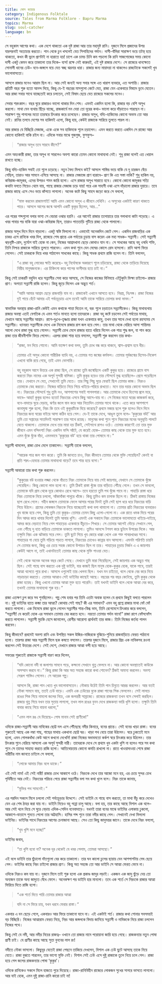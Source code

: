 ```yaml
---
title: সোল ক্যাচার
category: Indigenous Folktale
source: Tales from Marma Folklore - Bapru Marma
topics: Marma
slug: soul-catcher
language: bn
---
```


সে বহুকাল আগের কথা। এক দেশে থাকতো এক দুষ্ট রাজা আর তার মহাদুষ্ট রানি। দুজনে মিলে প্রজাদের উপর যারপরনাই অত্যাচার করতো। পান থেকে চুন খসলেই যেত সিপাহিদের গর্দান। দাসী-বাঁদিরা সারাক্ষণ ভয়ে তটস্থ হয়ে থাকতো, কখন কী ভুলে প্রাণটাই না হারাতে হয়! চাপে এক চামচ চিনি কম পড়লো কি রানি সাজগোজের সময় কোনো দাসী একটু কেমন করে তাকালো তার দিকে– ব্যস! রক্ষে নেই কারুরই, এই দুষ্ট রাজার দেশে। সে রাজ্যের ধানক্ষেতে সোনালী ধানের ঢেউ– বনে-জঙ্গলে বয়ে যেত স্বচ্ছ ঝরনার ধারা। রাজার জন্য মায়াদয়া না থাকলেও রাজ্যটাকে সকলেই খুব ভালোবাসতো।

আসলে রাজার মনেও আরাম ছিল না। আর সেই জন্যই অন্য সবার সঙ্গে এত খারাপ ব্যবহার, এত অশান্তি। রাজার প্রতিটি বছর শুরু হতো আনন্দ দিয়ে, কিন্তু যে-ই বছরের মাসগুলো কেটে যেত, রাজা যেন একেবারে বিষাদে ডুবে যেতেন। আর রাজা সবার সাথে যাচ্ছেতাই করে চলতেন, সেই বিষাদ ছেয়ে যেত রাজ্যের সকলের মনেও।

সেবার শরৎকাল। বছর ঘুরে রাজারও ভালো থাকার দিন শেষ। এমনই একদিন হলো কি, রাজার বড় বেশি অসুখ করলো। মাথা যেন ব্যথায় ছিঁড়ে যাচ্ছে, রাজকার্যে মন দেয়া তো দূরের কথা– ভালো করে দাঁড়াতেও পারছেন না। সারাক্ষণ শুধু পাগলের মতো তারস্বরে চিৎকার করে চলেছেন। রাজার অসুখ, বদ্যি-হাকিমের কোনো অভাব তো আর নেই। রানির তলবে দেশের সব হাকিমই এলো, কিন্তু হায়, কেউই রাজাকে সারিয়ে তুলতে পারল না।

আর রাজার যে বিচ্ছিরি মেজাজ, একে একে সব হাকিমকে শূলে চড়ালেন। এমন করতে করতে একদিন সে রাজ্যে আর কোনো হাকিমই বাকি রইল না। এদিকে সবার মাঝে গুজগুজ, ফুসফুস–

> “রাজার অসুখ তবে সারবে কীসে?”

>

এমন অহংকারী রাজা, তার অসুখ না সারলেও অবশ্য কারো তেমন কোনো মাথাব্যথা নেই। শুধু রাজা বলেই এত খেয়াল রাখতে হচ্ছে।

কিন্তু বদ্যি-হাকিম সবাই তো শূলে চড়েছে। নতুন বৈদ্য মিলবে কই? আসলে শাস্তির ভয়ে বাকি যে দু চারজন বেঁচে গেছিল, তারাও আর সামনে এগিয়ে আসছে না। রাজার মেজাজে প্রাণ হারাবে– প্রাণ কি এত সস্তা নাকি? শুধু হাকিম নয়, কবিরাজ-জাদুকর, এদের উপরও শমন জারি হলো। এসে রাজার অসুখ সারাতে হবে। কোনো কোনো জাদুকর সত্যি কথাটা বলতে গিয়েও থেমে যায়, পাছে রাজার মেজাজ চড়ে যায়! পরে এক সাহসী ওঝা এসে দাঁড়ালো রাজার দুয়ারে। তবে রাজার কাছে এসে সেও ভয়ে কাঁপতে লাগলো। অনেক কষ্টে কিছু সাহস জড়ো করে সে বললো,

> “মাফ করবেন রাজামশাই! আমি এমন কোনো অসুখ এ জীবনে দেখিনি। এ অসুখের একটাই কারণ থাকতে পারে। আসলে আগের জন্মে আপনি একটি কুকুর ছিলেন, আর…”

>

এর পরের শব্দগুলো বলার ভাগ্য সে বেচারা ওঝার হয়নি। এর আগেই রাজার তলোয়ারে তার গলাখানা কাটা পড়েছে। এ খবর পাবার পর বাকি যারা ওঝা-কবিরাজ ছিল, তারাও পাততাড়ি গুটিয়ে রাজ্য থেকে পালালো।

রাজার অসুখ দিনে দিনে বাড়লো। একটু স্বস্তি মিললো না। এভাবেই অনেকদিন কেটে গেল। একদিন রাজবাড়ির এক চাকর এসে রানিকে খবর দিল, রাজ্যের শেষ প্রান্তে এক পর্বতের চূড়ায় বাস করেন এক মহা সাধক– সন্ন্যাসী। সেই সন্ন্যাসী ঝড়বৃষ্টি-রোদ, দুর্যোগ যাই হোক না কেন, নিজের আশ্রমখানা ছেড়ে কোথাও যান না। সে সাধকের আছে বহু ওষধি শক্তি, তিনি নিশ্চয় রাজাকে সারিয়ে তুলতে পারবেন। এমন কথা শুনে যেন মেঘের কোলে রোদ হাসলো। রানি আশা ফিরে পেলেন। সেই চাকরকে দিয়ে খবর পাঠালেন সাধকের কাছে। কিন্তু সাধক প্রথমে রাজি হলেন না। তিনি বললেন,

> “এ রাজা বহু লোকের ক্ষতি করেছে– বহু নির্দোষকে অকারণে শূলে চড়িয়েছে, রাজ্য থেকে তাড়িয়ে দিয়েছে নিরীহ মানুষজনকে। এর চিকিৎসা করে পাপের ভাগীদার হতে চাই না।”

>

কিন্তু সেই চাকরটি বহুদিন ধরে সন্ন্যাসীর সেবা করে আসছে, সে নিজের কাজের বিনিময়ে এইটুকুনি ভিক্ষা চাইলো– রাজার প্রাণ। অগত্যা সন্ন্যাসী রাজি হলেন। কিন্তু জুড়ে দিলেন এক অদ্ভুত শর্ত।

> “আমি আমার আশ্রম ছেড়ে রাজবাড়ি যাব না। রাজাকেই এখানে আসতে হবে। নিরস্ত্র, নিঃসঙ্গ। রাজা নিজের দুই পায়ে হেঁটে আমার এই পর্বতচূড়ায় এলে তবেই আমি তাকে সারিয়ে তোলার কথা ভাবব।”

>

স্বাভাবিক অবস্থায় রাজা-রানি কেউই এমন কথাকে পাত্তা দিতেন না, বরং শূলে চড়াতেন সন্ন্যাসীকেও। কিন্তু মাথাব্যথায় রাজার অবস্থা এতই বেগতিক যে এমন শর্তও মানতে হলো তাদেরকে। রাজা বহু কষ্টে চড়লেন সেই পর্বতের মাথায়, যেখানে আছে সন্ন্যাসীর আশ্রম। রাগে-দুঃখে-তৃষ্ণায় রাজা যখন একেবারে কাবু, তখন তার সাথে দেখা হলো রহস্যময় সে সন্ন্যাসীর। ধ্যানরত সন্ন্যাসীকে দেখে এক নিমেষে রাজার রাগ জল হয়ে গেল। তার মাথা থেকে বেরিয়ে আসা শান্তিময় আলো দেখে রাজা মুগ্ধ হয়ে গেলেন। সন্ন্যাসী চোখ মেলে রাজার হাতে ধরিয়ে দিলেন এক পাত্র শুদ্ধ জল, যা পান করে রাজা তার জীবনীশক্তি ফিরে পেলেন। এরপর রাজা শান্ত হয়ে বসলেন, সন্ন্যাসী শুরু করলেন তার কথা–

> “রাজা, মন দিয়ে শোনো। আমি যতক্ষণ কথা বলব, তুমি চোখ বন্ধ করে থাকবে, শ্বাস-প্রশ্বাস হবে ধীর।

>

> তোমার এই অসুখ কোনো শারীরিক ব্যাধি নয়, এ তোমার গত জন্মের কর্মফল। তোমার পূর্বজন্মের হিসেব-নিকেশ এখনো বাকি রয়ে গেছে, তাই এমন ভোগান্তি।

>

> বহু বহুকাল আগে উত্তরে এক রাজ্য ছিল, সে রাজ্যে তুমি জন্মেছিলে একটি কুকুর হয়ে। রাজ্যের গ্রামে বাস করতো নিরং নামের এক অপূর্ব সুন্দরী বালিকা। তুমি কুকুর হয়েও তার সৌন্দর্যে মুগ্ধ হয়েছিলে– প্রেমে পড়েছিলে তার। যেখানে সে যেত, সেখানেই তুমি যেতে। তার পিছু পিছু ঘুরে ফেরাই ছিল তোমার কাজ। নিরংও তোমাকে স্নেহ করতো। নিজের বাড়িতে নিয়ে গিয়ে খাইয়ে-পরিয়ে রাখতো। মনে তার দয়ার কোনো অভাব ছিল না। নিরংয়ের সৌন্দর্যে শুধু তুমি নও, আশপাশের সবাই পাগলপারা। আর তোমাকে দেখে হিংসেয় জ্বলে মরে, ভাবে– আহা! কুকুর হলেও হতো! নিরংয়ের এসবে কিছু আসে-যায় না। সে নিজের মতো ঘরের কাজকর্ম করে, বনে-বাদাড়ে ঘুরে বেড়ায়, ঝর্ণার জলে স্নান করে আর নিত্যদিন তোমার সাথে থাকে। এতে করে আশপাশে কানাঘুষা শুরু হলো, নিরং কি তবে ওই কুকুরটিকে বিয়ে করেছে? প্রথমে মজার ছলে শুরু হলেও দিনে দিনে নিরংয়ের জন্য ঘরের বাইরে আসা কঠিন হয়ে গেল। যে-ই তাকে দেখে, আঙুল তুলে বলে– ‘কুকুরের বউ!’ আর তুমি তো সপ্তাহের সাতদিনই সারাক্ষণ তার সাথে রয়েছ। মানুষের কথা শুনে শুনে নিরংয়ের মনের অনুভূতি পালটে যেতে থাকলো। তোমাকে দেখে তার মায়া হয় ঠিকই, সেইসাথে রাগও ওঠে। তোমার কারণেই তো তার মুক্ত জীবনে এমন বন্দিদশা! নিরং একদিন ফন্দি আঁটে, যে করেই হোক– তোমার কাছ থেকে তার মুক্ত হতে হবে। এমন ধুঁকে ধুঁকে বাঁচা, এমনভাবে ‘কুকুরের বউ’ হয়ে থাকা তার পোষাবে না।”

>

সন্ন্যাসী থামলেন, রাজা চোখ মেলে তাকালেন। সন্ন্যাসী তাকে বললেন,

> “আরেক পাত্র জল পান করো। তুমি কি জানতে চাও, নিরং কীভাবে তোমার থেকে মুক্তি পেয়েছিল? কেনই বা প্রতি শরৎ-হেমন্তে তোমার মাথাব্যথা বাড়ে? তবে শান্ত হয়ে বসো।”

>

সন্ন্যাসী আবারো তার কথা শুরু করলেন।

> “কুকুরের বউ হওয়ার লজ্জা থেকে বাঁচতে নিরং তোমাকে নিয়ে যায় সেই জায়গায়, যেখানে সে তোমাকে খুঁজে পেয়েছিল। কিন্তু কোনো লাভ হলো না। তুমি ঠিকই রাস্তা খুঁজে তার বাড়িতে পৌঁছে গেলে। তখন সে ভাবলো, তোমাকে যদি গ্রাম থেকে দূরে কোথাও রেখে আসে– তবে হয়তো তুমি পথ খুঁজে পাবে না। পাহাড়ি রাস্তা ধরে নিরং তোমাকে নিয়ে চললো, আঁকাবাঁকা পাথুরে খাঁজে। কিন্তু তুমিও কম চালাক ছিলে না। ঠিকই রাস্তায় নিজের ছাপ রেখে গেলে। গহীন জঙ্গলে তোমাকে ফেলে আসার পরের দিনই তুমি সেই ছাপ ধরে ধরে নিরংয়ের বাড়ি গিয়ে উঠলে। গ্রামের লোকজন নিরংকে নিয়ে যাচ্ছেতাই কথা বলা থামালো না। তোমার প্রতি নিরংয়ের ব্যবহারও খুব বাজে হয়ে গেল, কিন্তু তুমি তো কুকুর– তোমার তেমন কিছু এলো-গেলো না। এক রাতে ধমক দিয়ে পরের দিন আদর করে খাবার দিলেই তুমি আবার খুশি। এমনই এক সকালে নিরং তোমাকে ভালোমতো খাইয়ে-দাইয়ে, আদর করে বেড়াতে নিয়ে গেল পাহাড়ের একেবারে উঁচুতে– শিখরে। সে তোমার আগেই দৌড়ে সেখানে গেল, এবং পৌঁছে দু হাত বাড়িয়ে তোমাকে ডাকতে লাগলো। তুমিও আনন্দে টগবগ করে ছুটলে উপরের দিকে। আর তক্ষুনি নিরং এক ঝটকায় সরে গেল। তুমি ছুটে গিয়ে খুব জোরে ধাক্কা খেলে এক শক্ত পাথরখণ্ডের সাথে। পাহাড়ের গা বেয়ে তুমি গড়িয়ে পড়তে লাগলে, নিরংয়ের চোখেও কান্নার বান আসলো। এমনটা পরিণতি চায়নি সে তোমার জন্য, কিন্তু এর চেয়ে সহজ কোনো উপায়ও ছিল না তার। পাহাড়ের চূড়ায় নির্জন এ এ জায়গায় কেউই আসে না, তাই এখানটাতেই তোমার কাছ থেকে মুক্তি পাওয়া যেত।

>

> সেই থেকে অনেক অনেক বছর কেটে গেছে। যেখানে তুমি মারা গিয়েছিলে, সেই জায়গায় এক অদ্ভুত গাছ ছিল। সেই গাছে বাস করতো এক দুষ্টু ডাইনি, যার কাজই ছিল মানুষ হোক-কুকুর হোক, যাকে পাবে, তারই আত্মা থলেতে পুরে রাখা। আসলে ওগুলোই তার খেলনা ছিল। যখন মন চাইতো, থলে থেকে বের করে নিয়ে নাড়াচাড়া করতো। তোমার আত্মাও সেই ডাইনির কাছেই আছে। বছরের পর বছর কেটেছে, তুমি কুকুর থেকে রাজা হয়েছ। কিন্তু এখনো তোমার আত্মা মুক্ত হতে পারেনি। তাই যখনই ডাইনি থলে থেকে আত্মা বের করে, তখনই তোমার মাথাব্যথা শুরু হয়।”

>

রাজা এতক্ষণ চুপ করে সব শুনছিলেন। গল্প শেষ হবার পর তিনি এতটা অবাক হলেন যে প্রথমে কিছুই বলতে পারলেন না। দুষ্টু ডাইনির হাতে কব্জা তার আত্মা? কোথায় সেই গাছ? কী এর সমাধান? এমন বহু প্রশ্নে রাজার মাথা ভোঁ ভোঁ করতে লাগলো। এক নিমেষে রাজা ভুলে গেলেন সন্ন্যাসীর শান্ত-স্নিগ্ধ ভাব, তিনি রেগেমেগে চিৎকার করে বললেন, “সন্ন্যাসী! যে করেই হোক এর সমাধান তোমায় বের করতে হবে। নয়তো তোমার গর্দান যাবে!” রাজা রাগে ফোঁসফোঁস করতে লাগলেন। সন্ন্যাসী মুচকি হেসে জানালেন, রোগীর আরোগ্য প্রার্থনাই তার কাজ। তিনি নিজের কর্তব্য পালন করবেন।

কিন্তু কীভাবে? প্রথমেই অবশ্য রানি এবং উপস্থিত সকল উজির-নাজিরকে বুঝিয়ে-শুনিয়ে রাজবাড়িতে ফেরত পাঠানো হলো। তারপর রাজা আর সন্ন্যাসী মিলে ছক কষতে বসলেন। তারপর দুজনে মিলে, রাজার প্রিয় এক নাবিকসহ রওনা করলেন সেই উত্তরের দেশে। সেই দেশে, যেখানে রাজার আত্মা বন্দী হয়ে আছে।

সফরের শুরুতেই রাজাকে সন্ন্যাসী বারণ করে দিলেন,

> “যদি কোনো নদী বা জলাশয় সামনে পড়ে, কক্ষনো সেখানে থুতু ফেলবে না। আর কোনো অবস্থাতেই কাউকে অসম্মান করবে না।” কিন্তু রাজা কি আর অত সহজে কারো কথা শোনেন? ঠিকই অমান্য করলেন। অবশ্য সেরূপ শাস্তিও পেলেন। সে আরেক গল্প।

>

> আসলে কি, রাজা পান খেতে খুব ভালোবাসতেন। নৌকায় উঠেই তিনি পান চিবুতে আরম্ভ করলেন। আর যতই নৌকা সামনে যায়, ততই ঢেউ বাড়ে। এমনি এক ঢেউয়ের বুকে রাজা পানের পিক ফেললেন। সেই লালচে রঙের পিক গিয়ে নামলো জলের নিচে, এক জলন্তরী সাম্রাজ্যে। রাজ্যের রাজকন্যা তখন বসে সেলাই করছিল। রাজার থুতু গিয়ে যখন তার সুতায় লাগলো, তখন লাল রঙের বুনন দেখে রাজকন্যা ভারি খুশি হলো। তক্ষুনি তিনি বাবার কাছে গিয়ে বায়না ধরলো,”

>

> “এমন লাল রঙ যে দিয়েছে– পোষ মানাব সেই প্রাণীকে!”

>

ওদিকে রাজা-সন্ন্যাসী আর নাবিকের ছোট্ট দল এসে পৌঁছেছে নদীর কিনারে, বনের প্রান্তে। সেই বনের খাড়া রাস্তা। বনের শুরুতেই আছে এক লম্বা গাছ, গাছের মাথায় একখানা ছোট্ট ঘর। খাড়া পথ বেয়ে তারা উঠলেন। ঘরে ঢুকতেই মনে হলো, এমন গোলকধাঁধা কেউ আগে কখনো দেখেনি! রাজা নিজের স্বভাবমতো কর্কশ স্বরে চিৎকার করে উঠলেন। তার চিৎকার শুনে বেরিয়ে আসলো এক অপূর্ব সুন্দরী নারী। তাদেরকে দেখে সে প্রথমে খুব একটা খুশি না হলেও পরে সব কথা শুনে সে তাদের সাহায্য করতে রাজি হলো। আতিথেয়তায় কোনো কমতি রাখলো না। রাতে খাওয়াদাওয়া শেষে রাজা নারীটির নাম জানতে চাইলে সে বললো,

> “লোকে আমায় নিরং বলে ডাকে।”

>

এই সেই নাম! এই সেই নারী! রাজার চোখ আকাশে ওঠে। নিরংকে দেখে তার আজো মনে হয়, এর চেয়ে সুন্দর চোখ পৃথিবীতে আর নেই। নিরংয়ের পরিচয় পেয়ে রাজা সন্ন্যাসীর বলা সব কথা খুলে বলে। নিরং তাকে জানায়,

> “মুক্তির পথ সামনেই।”

>

এর পরদিন সকলে মিলে চললো সেই পর্বতচূড়ার উদ্দেশে। সেই ডাইনি যে গাছে বাস করতো, তা মাথা উঁচু করে দেখেও যেন এর শেষ ঠাহর করা যায় না। ডাইনি নিয়েও বহু গপ্পো চালু আছে। বলা হয়, তার কাছে আছে বিশাল এক থলে– আর সেই থলে নিয়ে সে ঘুরে বেড়ায় এদিক-সেদিন বনেবাদাড়ে। যখনই তারা বনের মাঝে ডাইনির এলাকায় ঢুকলো, আকাশে-বাতাসে শুনতে পেলো তার অট্টহাসি। হাসির শব্দ শুনে তারা নদীর কাছে গেল। সেখানেই দেখা মিললো ডাইনির। ডাইনির সাথে নিরংয়ের আগের চেনাজানা আছে। সেও তো কিছু জাদুমন্তর জানে। তাকে দেখে নিরং বললো,

> “খুব খুশি মনে হচ্ছে!”

>

ডাইনির জবাব,

> “তা খুশি হবো না? অনেক দূর থেকেই যে খবর পেলাম, তোমরা আসছো।”

>

এই বলে ডাইনি তার ছুঁচালো দাঁতগুলো বের করে তাকালো। তার ঘন কালো চুলের ছায়ায় যেন আশপাশটায় মেঘ ছেয়ে গেল। ডাইনির কাছে নিরং চাইলো রাজার প্রাণ। কিন্তু অত সহজে তো আর ডাইনি সে আত্মা ফেরত ফেবে না।

ওদিকে নিরংও কম যায় না। দুজনে মিলে তাই শুরু হলো এক প্রকাণ্ড জাদুর লড়াই। একজন এক জাদু ছুঁড়ে দেয় তো অন্যজন তাকে অন্য জাদুতে বেঁধে ফেলে। অনেকক্ষণ পর ডাইনি হার মানলো। তবে এক শর্তে সে নিরংকে রাজার আত্মা ফিরিয়ে দিতে রাজি হলো।

> “এক শর্তে দিতে পারি তোমার রাজার আত্মা

>

> যদি না সে ফিরে চায়, যখন ধরবে ফেরার রাস্তা।”

>

একবার এ বন ছেড়ে গেলে, একবারও আর ফিরে তাকানো যাবে না। এই একটাই শর্ত। রাজার কথা শোনার সবসময়ই বড় বিচ্ছিরি। নিজের আত্মারাম ফেরত নিয়ে, নিরং আর জঙ্গলকে বিদায় জানিয়ে সন্ন্যাসী ও নাবিককে নিয়ে রাজা চললেন নিজের পথে।

কিন্তু সেই যে নদী, আর নদীর নিচের রাজত্ব– ওখানে তো রাজার নামে পরোয়ানা জারি হয়ে গেছে। রাজকন্যার নতুন পোষা প্রাণী চাই। যে প্রাণীর কাছে আছে সুতা বুননের লাল রং!

নদীতে নৌকা ভাসলো। কিছুদূর যেতেই রাজা পেছনে তাকিয়ে দেখলেন, বিশাল এক ঢেউ ছুটে আসছে তাকে নিয়ে যেতে। রাজা বুঝতে পারলেন, তার ভাগ্যে মুক্তি নেই। বিশাল সেই ঢেউ এসে দুষ্টু রাজাকে তুলে নিয়ে চলে গেল। রাজা হয়ে গেল জলের রাজকন্যার পোষা ‘কুকুর’।

ওদিকে রানিকেও সকলে মিলে হাজতে পুরে দিয়েছে। রাজা-রানিবিহীন রাজ্যের লোকজন সুখের সাগরে ভাসতে লাগলো। আর যাই হোক, এমন দুষ্টু রাজা-রানি কারো চাই না!
